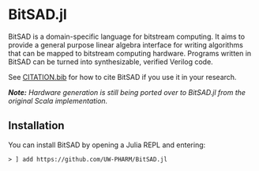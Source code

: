 # BitSAD.jl

BitSAD is a domain-specific language for bitstream computing. It aims to provide a general purpose linear algebra interface for writing algorithms that can be mapped to bitstream computing hardware. Programs written in BitSAD can be turned into synthesizable, verified Verilog code.

See [CITATION.bib](https://github.com/UW-PHARM/BitSAD.jl/blob/master/CITATION.bib) for how to cite BitSAD if you use it in your research.

_**Note:** Hardware generation is still being ported over to BitSAD.jl from the original Scala implementation._

## Installation

You can install BitSAD by opening a Julia REPL and entering:

```
> ] add https://github.com/UW-PHARM/BitSAD.jl
```